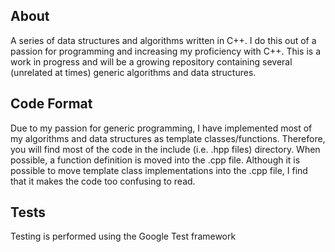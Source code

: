 ## About ##
A series of data structures and algorithms written in C++. I do this out of a passion for programming and increasing my proficiency with C++. This is a work in progress and will be a growing repository containing several (unrelated at times) generic algorithms and data structures. 

## Code Format ##
Due to my passion for generic programming, I have implemented most of my algorithms and data structures as template classes/functions. Therefore, you will find most of the code in the include (i.e. .hpp files) directory. When possible, a function definition is moved into the .cpp file. Although it is possible to move template class implementations into the .cpp file, I find that it makes the code too confusing to read. 

## Tests ##
Testing is performed using the Google Test framework
